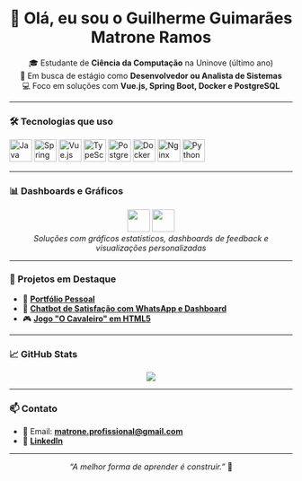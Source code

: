 <h1 align="center">👋 Olá, eu sou o Guilherme Guimarães Matrone Ramos</h1>

<p align="center">
🎓 Estudante de <strong>Ciência da Computação</strong> na Uninove (último ano)<br>
🚀 Em busca de estágio como <strong>Desenvolvedor ou Analista de Sistemas</strong><br>
💻 Foco em soluções com <strong>Vue.js, Spring Boot, Docker e PostgreSQL</strong>
</p>

---

### 🛠️ Tecnologias que uso

<p align="left">
  <img src="https://cdn.jsdelivr.net/gh/devicons/devicon/icons/java/java-original.svg" width="40" height="40" alt="Java"/>
  <img src="https://cdn.jsdelivr.net/gh/devicons/devicon/icons/spring/spring-original.svg" width="40" height="40" alt="Spring Boot"/>
  <img src="https://cdn.jsdelivr.net/gh/devicons/devicon/icons/vuejs/vuejs-original.svg" width="40" height="40" alt="Vue.js"/>
  <img src="https://cdn.jsdelivr.net/gh/devicons/devicon/icons/typescript/typescript-original.svg" width="40" height="40" alt="TypeScript"/>
  <img src="https://cdn.jsdelivr.net/gh/devicons/devicon/icons/postgresql/postgresql-original.svg" width="40" height="40" alt="PostgreSQL"/>
  <img src="https://cdn.jsdelivr.net/gh/devicons/devicon/icons/docker/docker-original.svg" width="40" height="40" alt="Docker"/>
  <img src="https://cdn.jsdelivr.net/gh/devicons/devicon/icons/nginx/nginx-original.svg" width="40" height="40" alt="Nginx"/>
  <img src="https://cdn.jsdelivr.net/gh/devicons/devicon/icons/python/python-original.svg" width="40" height="40" alt="Python"/>
</p>

---

### 📊 Dashboards e Gráficos

<p align="center">
  <img src="https://img.icons8.com/external-flatart-icons-outline-flatarticons/64/dashboard.png" width="40"/>
  <img src="https://img.icons8.com/external-flat-icons-inmotus-design/67/external-Analytics-graphs-and-diagrams-flat-icons-inmotus-design.png" width="40"/>
  <br>
  <em>Soluções com gráficos estatísticos, dashboards de feedback e visualizações personalizadas</em>
</p>

---

### 🔗 Projetos em Destaque

- 🎯 [**Portfólio Pessoal**](https://github.com/guimatrone0/guimatrone0.github.io)
- 🤖 [**Chatbot de Satisfação com WhatsApp e Dashboard**](https://github.com/Guimatrone/Projeto-em-DEV)
- 🎮 [**Jogo "O Cavaleiro" em HTML5**](https://gabriel634.itch.io/o-cavaleiro)

---

### 📈 GitHub Stats

<p align="center">
  <img src="https://github-readme-stats.vercel.app/api/top-langs/?username=guimatrone0&layout=compact&theme=tokyonight" />
</p>

---

### 📫 Contato

- 📧 Email: **matrone.profissional@gmail.com**
- 💼 [**LinkedIn**](www.linkedin.com/in/guilherme-guimarães-matrone)

---

<p align="center"><em>“A melhor forma de aprender é construir.”</em> 🚀</p>
